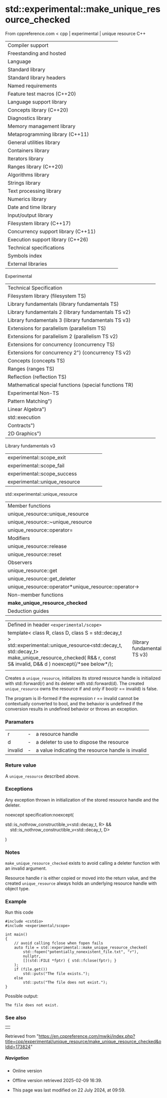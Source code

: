 # std::experimental::make_unique_resource_checked

From cppreference.com
< cpp‎ | experimental‎ | unique resource
C++

|  |  |  |  |  |
| --- | --- | --- | --- | --- |
| Compiler support | | | | |
| Freestanding and hosted | | | | |
| Language | | | | |
| Standard library | | | | |
| Standard library headers | | | | |
| Named requirements | | | | |
| Feature test macros (C++20) | | | | |
| Language support library | | | | |
| Concepts library (C++20) | | | | |
| Diagnostics library | | | | |
| Memory management library | | | | |
| Metaprogramming library (C++11) | | | | |
| General utilities library | | | | |
| Containers library | | | | |
| Iterators library | | | | |
| Ranges library (C++20) | | | | |
| Algorithms library | | | | |
| Strings library | | | | |
| Text processing library | | | | |
| Numerics library | | | | |
| Date and time library | | | | |
| Input/output library | | | | |
| Filesystem library (C++17) | | | | |
| Concurrency support library (C++11) | | | | |
| Execution support library (C++26) | | | | |
| Technical specifications | | | | |
| Symbols index | | | | |
| External libraries | | | | |

Experimental

|  |  |  |  |  |
| --- | --- | --- | --- | --- |
| Technical Specification | | | | |
| Filesystem library (filesystem TS) | | | | |
| Library fundamentals (library fundamentals TS) | | | | |
| Library fundamentals 2 (library fundamentals TS v2) | | | | |
| Library fundamentals 3 (library fundamentals TS v3) | | | | |
| Extensions for parallelism (parallelism TS) | | | | |
| Extensions for parallelism 2 (parallelism TS v2) | | | | |
| Extensions for concurrency (concurrency TS) | | | | |
| Extensions for concurrency 2") (concurrency TS v2) | | | | |
| Concepts (concepts TS) | | | | |
| Ranges (ranges TS) | | | | |
| Reflection (reflection TS) | | | | |
| Mathematical special functions (special functions TR) | | | | |
| Experimental Non-TS | | | | |
| Pattern Matching") | | | | |
| Linear Algebra") | | | | |
| std::execution | | | | |
| Contracts") | | | | |
| 2D Graphics") | | | | |

Library fundamentals v3

|  |  |  |  |  |
| --- | --- | --- | --- | --- |
| experimental::scope_exit | | | | |
| experimental::scope_fail | | | | |
| experimental::scope_success | | | | |
| experimental::unique_resource | | | | |

std::experimental::unique_resource

|  |  |  |  |  |
| --- | --- | --- | --- | --- |
| Member functions | | | | |
| unique_resource::unique_resource | | | | |
| unique_resource::~unique_resource | | | | |
| unique_resource::operator= | | | | |
| Modifiers | | | | |
| unique_resource::release | | | | |
| unique_resource::reset | | | | |
| Observers | | | | |
| unique_resource::get | | | | |
| unique_resource::get_deleter | | | | |
| unique_resource::operator\*unique_resource::operator-> | | | | |
| Non-member functions | | | | |
| ****make_unique_resource_checked**** | | | | |
| Deduction guides | | | | |

|  |  |  |
| --- | --- | --- |
| Defined in header `<experimental/scope>` |  |  |
| template< class R, class D, class S = std::decay_t<R> >  std::experimental::unique_resource<std::decay_t<R>, std::decay_t<D>>      make_unique_resource_checked( R&& r, const S& invalid, D&& d ) noexcept(/\*see below\*/); |  | (library fundamentals TS v3) |
|  |  |  |

Creates a `unique_resource`, initializes its stored resource handle is initialized with std::forward<R>(r) and its deleter with std::forward<D>(d). The created `unique_resource` owns the resource if and only if bool(r == invalid) is false.

The program is ill-formed if the expression r == invalid cannot be contextually converted to bool, and the behavior is undefined if the conversion results in undefined behavior or throws an exception.

### Paramaters

|  |  |  |
| --- | --- | --- |
| r | - | a resource handle |
| d | - | a deleter to use to dispose the resource |
| invalid | - | a value indicating the resource handle is invalid |

### Reture value

A `unique_resource` described above.

### Exceptions

Any exception thrown in initialization of the stored resource handle and the deleter.

noexcept specification:noexcept(  

std::is_nothrow_constructible_v<std::decay_t<R>, R> &&  
    std::is_nothrow_constructible_v<std::decay_t<D>, D>

)

### Notes

`make_unique_resource_checked` exists to avoid calling a deleter function with an invalid argument.

Resource handle r is either copied or moved into the return value, and the created `unique_resource` always holds an underlying resource handle with object type.

### Example

Run this code

```
#include <cstdio>
#include <experimental/scope>
 
int main()
{
    // avoid calling fclose when fopen fails
    auto file = std::experimental::make_unique_resource_checked(
        std::fopen("potentially_nonexistent_file.txt", "r"),
        nullptr,
        [](std::FILE *fptr) { std::fclose(fptr); }
    );
    if (file.get())
        std::puts("The file exists.");
    else
        std::puts("The file does not exist.");
}

```

Possible output:

```
The file does not exist.

```

### See also

|  |
| --- |
|  |

Retrieved from "<https://en.cppreference.com/mwiki/index.php?title=cpp/experimental/unique_resource/make_unique_resource_checked&oldid=173824>"

##### Navigation

- Online version
- Offline version retrieved 2025-02-09 16:39.

- This page was last modified on 22 July 2024, at 09:59.